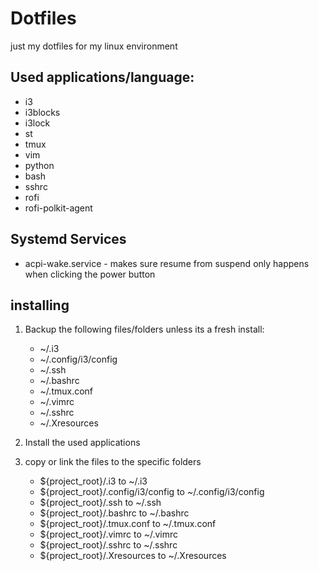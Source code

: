 # Dotfiles

just my dotfiles for my linux environment

## Used applications/language:

- i3
- i3blocks
- i3lock
- st
- tmux
- vim
- python
- bash
- sshrc
- rofi
- rofi-polkit-agent

## Systemd Services

- acpi-wake.service - makes sure resume from suspend only happens when clicking the power button

## installing

1. Backup the following files/folders unless its a fresh install:
    - ~/.i3
    - ~/.config/i3/config
    - ~/.ssh
    - ~/.bashrc
    - ~/.tmux.conf
    - ~/.vimrc
    - ~/.sshrc
    - ~/.Xresources

2. Install the used applications

3. copy or link the files to the specific folders
    - ${project_root}/.i3 to  ~/.i3
    - ${project_root}/.config/i3/config to ~/.config/i3/config
    - ${project_root}/.ssh to ~/.ssh
    - ${project_root}/.bashrc to ~/.bashrc
    - ${project_root}/.tmux.conf to ~/.tmux.conf
    - ${project_root}/.vimrc to ~/.vimrc
    - ${project_root}/.sshrc to ~/.sshrc
    - ${project_root}/.Xresources to ~/.Xresources
    
